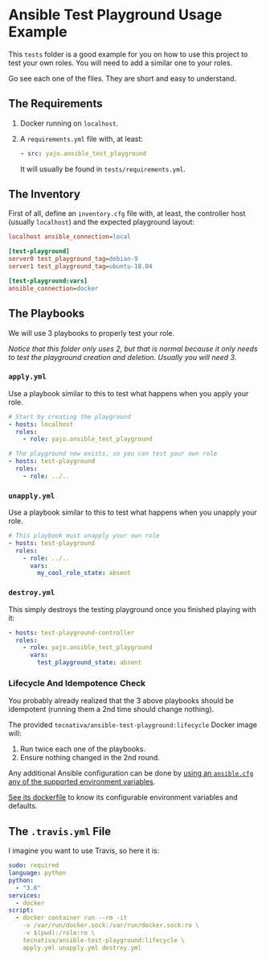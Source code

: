 # Ansible Test Playground Usage Example

This `tests` folder is a good example for you on how to use this project to
test your own roles. You will need to add a similar one to your roles.

Go see each one of the files. They are short and easy to understand.

## The Requirements

1. Docker running on `localhost`.
1. A `requirements.yml` file with, at least:

   ```yaml
   - src: yajo.ansible_test_playground
   ```

   It will usually be found in `tests/requirements.yml`.

## The Inventory

First of all, define an `inventory.cfg` file with, at least, the controller
host (usually `localhost`) and the expected playground layout:

```ini
localhost ansible_connection=local

[test-playground]
server0 test_playground_tag=debian-9
server1 test_playground_tag=ubuntu-18.04

[test-playground:vars]
ansible_connection=docker
```

## The Playbooks

We will use 3 playbooks to properly test your role.

*Notice that this folder only uses 2, but that is normal because it only needs
to test the playground creation and deletion. Usually you will need 3.*

### `apply.yml`

Use a playbook similar to this to test what happens when you apply your role.

```yaml
# Start by creating the playground
- hosts: localhost
  roles:
    - role: yajo.ansible_test_playground

# The playground now exists, so you can test your own role
- hosts: test-playground
  roles:
    - role: ../..
```

### `unapply.yml`

Use a playbook similar to this to test what happens when you unapply your role.

```yaml
# This playbook must unapply your own role
- hosts: test-playground
  roles:
    - role: ../..
      vars:
        my_cool_role_state: absent
```

### `destroy.yml`

This simply destroys the testing playground once you finished playing with it:

```yaml
- hosts: test-playground-controller
  roles:
    - role: yajo.ansible_test_playground
      vars:
        test_playground_state: absent
```

### Lifecycle And Idempotence Check

You probably already realized that the 3 above playbooks should be idempotent
(running them a 2nd time should change nothing).

The provided `tecnativa/ansible-test-playground:lifecycle` Docker image will:

1. Run twice each one of the playbooks.
1. Ensure nothing changed in the 2nd round.

Any additional Ansible configuration can be done by
[using an `ansible.cfg` any of the supported environment variables][cfg].

[See its dockerfile][lcdf] to know its configurable environment variables and
defaults.

## The `.travis.yml` File

I imagine you want to use Travis, so here it is:

```yaml
sudo: required
language: python
python:
  - "3.6"
services:
  - docker
script:
  - docker container run --rm -it
    -v /var/run/docker.sock:/var/run/docker.sock:ro \
    -v $(pwd):/role:ro \
    tecnativa/ansible-test-playground:lifecycle \
    apply.yml unapply.yml destroy.yml
```

[cfg]: https://docs.ansible.com/ansible/latest/reference_appendices/config.html
[lcdf]: https://github.com/Tecnativa/ansible-test-playground/blob/master/build/files/debian-9.dockerfile
[roledir]: https://docs.ansible.com/ansible/2.6/user_guide/playbooks_reuse_roles.html#role-directory-structure
[testdir]: https://github.com/Tecnativa/ansible-test-playground/tree/master/tests
